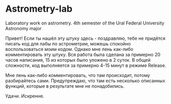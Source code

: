 # Astrometry-lab
Laboratory work on astrometry. 4th semester of the Ural Federal University Astronomy major

Привет!
Если ты нашёл эту штуку здесь - поздравляю, тебе не придётся писать код для лабы по астрометрии, можешь спокойно воспользоваться моим кодом.
Однако мне лень как-либо комментировать эту штуку. Вся работа была сделана за примерно 20 часов написания, 15 из которых было уложено в 2 суток.
В общей сложности, код выполняется за примерно 4-15 минут в режиме Release. 

Мне лень как-либо комментировать, что там происходит, потому разбирайтесь сами. Предупреждаю, что там есть несколько описанных функций, 
которые в результате мне не понадобились.

Удачи. Искренне.
